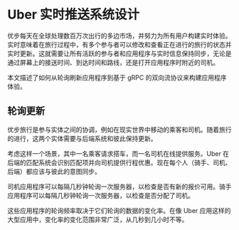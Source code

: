 # Uber 实时推送系统设计

优步每天在全球处理数百万次出行的多边市场，并努力为所有用户构建实时体验。  
实时意味着在旅行过程中，有多个参与者可以修改和查看正在进行的旅行的状态并实时更新。这就需要让所有活跃的参与者和应用程序与实时信息保持同步，无论是通过屏幕上的接送时间、到达时间和路线，还是打开应用程序时附近的司机。  

本文描述了如何从轮询刷新应用程序到基于 gRPC 的双向流协议来构建应用程序体验。  
  
## 轮询更新
优步旅行是参与实体之间的协调，例如在现实世界中移动的乘客和司机。随着旅行的进行，这两个实体需要与后端系统和彼此保持更新。 

考虑这样一个场景，其中一名乘客请求搭车，而一名司机在线提供服务。Uber 在后端的匹配系统会识别匹配项并向司机提供行程优惠。现在每个人（骑手、司机、后端）都应该与彼此的意图同步。

司机应用程序可以每隔几秒钟轮询一次服务器，以检查是否有新的报价可用。骑手应用程序可以每隔几秒钟轮询一次服务器，以检查是否分配了司机。 

这些应用程序的轮询频率取决于它们轮询的数据的变化率。在像 Uber 应用这样的大型应用中，变化率的变化范围非常广泛，从几秒到几小时不等。


